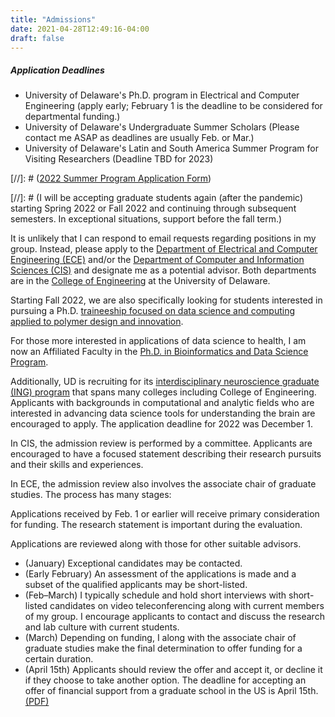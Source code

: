 ```yaml
---
title: "Admissions"
date: 2021-04-28T12:49:16-04:00
draft: false
---
```


##### Application Deadlines
* University of Delaware's Ph.D. program in Electrical and Computer Engineering (apply early; February 1 is the deadline to be considered for departmental funding.)
* University of Delaware's Undergraduate Summer Scholars (Please contact me ASAP as deadlines are usually Feb. or Mar.)
* University of Delaware's Latin and South America Summer Program for Visiting Researchers  (Deadline TBD for 2023)

[//]: # ([2022 Summer Program Application Form](https://forms.gle/V88AeEDrZgkk2R488))

[//]: # (I will be accepting graduate students again (after the pandemic) starting Spring 2022 or Fall 2022 and continuing through subsequent semesters. In exceptional situations, support  before the fall term.) 


It is unlikely that I can respond to email requests regarding positions in my group. Instead, please apply to the [Department of Electrical and Computer Engineering (ECE)](http://ece.udel.edu/index.html) and/or the [Department of Computer and Information Sciences (CIS)](http://www.cis.udel.edu/) and designate me as a potential advisor. Both departments are in the [College of Engineering](https://www.engr.udel.edu/) at the University of Delaware. 

Starting Fall 2022, we are also specifically looking for students interested in pursuing a Ph.D. [traineeship focused on data science and computing applied to polymer design and innovation](https://sites.udel.edu/midas-nrt/). 

For those more interested in applications of data science to health, I am now an Affiliated Faculty in the [Ph.D. in Bioinformatics and Data Science Program](https://bioinformatics.udel.edu/education/binf-phd/).


Additionally, UD is recruiting for its [interdisciplinary neuroscience graduate (ING) program](https://www.udel.edu/academics/colleges/grad/prospective-students/programs/interdisciplinary/interdisciplinary-neuroscience/) that spans many colleges including College of Engineering. Applicants with backgrounds in computational and analytic fields who are interested in advancing data science tools for understanding the brain are encouraged to apply. The application deadline for 2022 was December 1.

In CIS, the admission review is performed by a committee. Applicants are encouraged to have a focused statement describing their research pursuits and their skills and experiences. 

In ECE, the admission review also involves the associate chair of graduate studies. The process has many stages:

Applications received by Feb. 1 or earlier will receive primary consideration for funding. The research statement is important during the evaluation.

Applications are reviewed along with those for other suitable advisors.
- (January) Exceptional candidates may be contacted. 
- (Early February) An assessment of the applications is made and a subset of the qualified applicants may be short-listed.
- (Feb–March) I typically schedule and hold short interviews with short-listed candidates on video teleconferencing along with current members of my group. I encourage applicants to contact and discuss the research and lab culture with current students. 
- (March) Depending on funding, I along with the associate chair of graduate studies make the final determination to offer funding for a certain duration.
- (April 15th) Applicants should review the offer and accept it, or decline it if they choose to take another option. The deadline for accepting an offer of financial support from a graduate school in the US is April 15th. [(PDF)](https://cgsnet.org/ckfinder/userfiles/files/CGS_April15_Resolution_Oct2020Revision.pdf)
